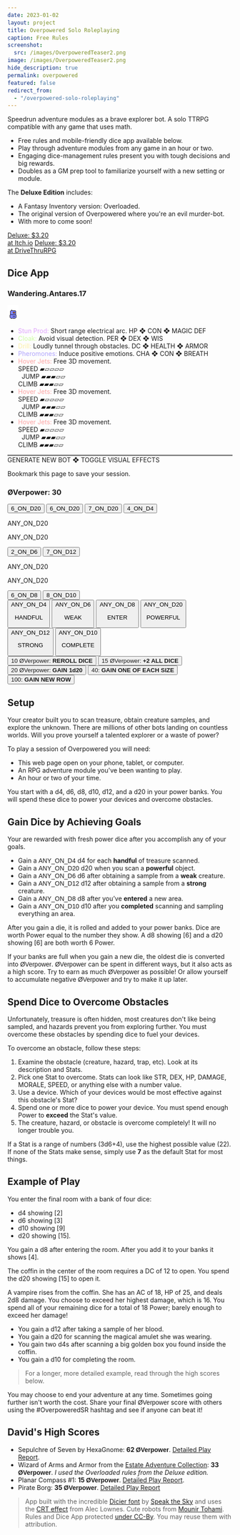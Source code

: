 ```yaml
---
date: 2023-01-02
layout: project
title: Overpowered Solo Roleplaying
caption: Free Rules
screenshot:
  src: /images/OverpoweredTeaser2.png
image: /images/OverpoweredTeaser2.png
hide_description: true
permalink: overpowered
featured: false
redirect_from:
  - "/overpowered-solo-roleplaying"
---
```


Speedrun adventure modules as a brave explorer bot. A solo TTRPG compatible with any game that uses math.

 - Free rules and mobile-friendly dice app available below.
 - Play through adventure modules from any game in an hour or two.
 - Engaging dice-management rules present you with tough decisions and big rewards.
 - Doubles as a GM prep tool to familiarize yourself with a new setting or module.

 The **Deluxe Edition** includes:
 - A Fantasy Inventory version: Overloaded.
 - The original version of Overpowered where you're an evil murder-bot.
 - With more to come soon!

<div class="shopping-buttons">
<a target="_blank" href="https://technicalgrimoire.itch.io/overpowered-solo-roleplaying" class="btn btn-primary itchBTN">Deluxe: $3.20<br>at Itch.io</a>
<a target="_blank" href="https://www.drivethrurpg.com/product/421856/Overpowered-Solo-Roleplaying" class="btn btn-primary dtrpgBTN">Deluxe: $3.20<br>at DriveThruRPG</a>
</div>

## Dice App

<div class="row">
  <div id="botDetails" class="col-xl col-12 row crt">
    <h3 class="col-12" id="botName" class="majorDisplay">Wandering.Antares.17</h3>
    <img class="col-4" id="osrImg" style="align-self: center;" src="/images/overpoweredExamples/OSR4.gif">
    <ul class="col-8">
      <li id="osrWeapon"><span class="itemName" style="color: rgb(223, 164, 252);">Stun Prod:</span> Short range
        electrical arc. <span class="noWrap">HP ❖ CON ❖ MAGIC DEF</span></li>
      <li id="osrDefense"><span class="itemName" style="color: rgb(206, 252, 164);">Cloak:</span> Avoid visual
        detection. <span class="noWrap">PER ❖ DEX ❖ WIS</span></li>
      <li id="osrTool"><span class="itemName" style="color: rgb(252, 239, 164);">Drill:</span> Loudly tunnel through
        obstacles. <span class="noWrap">DC ❖ HEALTH ❖ ARMOR</span></li>
      <li id="osrTalk"><span class="itemName" style="color: rgb(176, 164, 252);">Pheromones:</span> Induce positive
        emotions. <span class="noWrap">CHA ❖ CON ❖ BREATH</span></li>
      <li id="osrMove"><span class="itemName" style="color: rgb(252, 164, 164);">Hover Jets:</span> Free 3D
        movement.<br> SPEED <span class="statBars">▰▱▱▱▱<br></span> &nbsp; JUMP <span class="statBars">▰▰▰▱▱<br></span>
        CLIMB <span class="statBars">▰▰▰▱▱</span></li>
      <li id="osrQuirk1"><span class="itemName" style="color: rgb(252, 164, 164);">Hover Jets:</span> Free 3D
        movement.<br> SPEED <span class="statBars">▰▱▱▱▱<br></span> &nbsp; JUMP <span class="statBars">▰▰▰▱▱<br></span>
        CLIMB <span class="statBars">▰▰▰▱▱</span></li>
      <li id="osrQuirk2"><span class="itemName" style="color: rgb(252, 164, 164);">Hover Jets:</span> Free 3D
        movement.<br> SPEED <span class="statBars">▰▱▱▱▱<br></span> &nbsp; JUMP <span class="statBars">▰▰▰▱▱<br></span>
        CLIMB <span class="statBars">▰▰▰▱▱</span></li>
    </ul>
    <p class="col-12" style="border-top:3px solid grey"><a class="d6 textButton" onclick="generateBotDetails();return false;">GENERATE
        NEW BOT</a> ❖ <a class="d4 textButton" onclick="toggleCRT();return false;">TOGGLE VISUAL EFFECTS</a>
    </p>
    <p class="col-12" >Bookmark this page to save your session.</p>
  </div>
  <div id="overCard" class="col-xl col-12 crt">
    <h3 id="tributeScore" class="majorDisplay">ØVerpower: <span class="dtribute">30</span></h3>
    <div class="row">
      <div id="treasureCore" class="col-4"><button onclick="spendTreasure(3)" class="d20 dicierHeavy">6_ON_D20</button>
        <button onclick="spendTreasure(2)" class="d20 dicierHeavy">6_ON_D20</button>
        <button onclick="spendTreasure(1)" class="d20 dicierHeavy">7_ON_D20</button>
        <button onclick="spendTreasure(0)" class="d4 dicierHeavy">4_ON_D4</button>
      </div>
      <div id="foeCore" class="col-4">
        <p class="dicierDark">ANY_ON_D20</p>
        <p class="dicierDark">ANY_ON_D20</p>
        <button onclick="spendFoe(1)" class="d6 dicierHeavy">2_ON_D6</button>
        <button onclick="spendFoe(0)" class="d12 dicierHeavy">7_ON_D12</button>
      </div>
      <div id="obstacleCore" class="col-4">
        <p class="dicierDark">ANY_ON_D20</p>
        <p class="dicierDark">ANY_ON_D20</p>
        <button onclick="spendObstacle(1)" class="d8 dicierHeavy">6_ON_D8</button>
        <button onclick="spendObstacle(0)" class="d10 dicierHeavy">8_ON_D10</button>
      </div>
    </div>
    <div class="row"> <button onclick="gainDie(4)" class="dwhite col-4 dicierHeavy">ANY_ON_D4<p>HANDFUL</p></button>
      <button onclick="gainDie(6)" class="dwhite col-4 dicierHeavy">ANY_ON_D6<p>WEAK</p></button> <button
        onclick="gainDie(8)" class="dwhite col-4 dicierHeavy">ANY_ON_D8<p>ENTER</p></button> <button
        onclick="gainDie(20)" class="dwhite col-4 dicierHeavy">ANY_ON_D20<p>POWERFUL</p></button> <button
        onclick="gainDie(12)" class="dwhite col-4 dicierHeavy">ANY_ON_D12<p>STRONG</p></button> <button
        onclick="gainDie(10)" class="dwhite col-4 dicierHeavy">ANY_ON_D10<p>COMPLETE</p></button>
    </div>
    <button id="rerollButton"><a onclick="rerollDice();">10 <span
          style="font-family: Major Mono Display,Helvetica,Arial,sans-serif;">ØVerpower:</span> <strong>REROLL DICE</strong></a></button>
    <button id="boostButton"><a onclick="powerBoost();">15 <span
          style="font-family: Major Mono Display,Helvetica,Arial,sans-serif;">ØVerpower:</span> <strong>+2 ALL DICE</strong></a></button>
    <button id="d20Button"><a onclick="gainTwentyAbility();">20 <span
          style="font-family: Major Mono Display,Helvetica,Arial,sans-serif;">ØVerpower:</span><strong> GAIN 1d20</strong></a></button>
    <button id="gainDiceButton"><a onclick="gainAllDice();">40: <strong>GAIN ONE OF EACH SIZE</strong></a></button>
    <button id="gainRowButton"><a onclick="gainDiceRow();">100: <strong>GAIN NEW ROW</strong></a></button>
  </div>
</div>

## Setup

Your creator built you to scan treasure, obtain creature samples, and explore the unknown. There are millions of other bots landing on countless worlds. Will you prove yourself a talented explorer or a waste of power?

To play a session of Overpowered you will need:
 - This web page open on your phone, tablet, or computer.
 - An RPG adventure module you've been wanting to play. 
 - An hour or two of your time.

You start with a <span class="d4">d4</span>, <span class="d6">d6</span>, <span class="d8">d8</span>, <span class="d10">d10</span>, <span class="d12">d12</span>, and a <span class="d20">d20</span> in your power banks. You will spend these dice to power your devices and overcome obstacles.

## Gain Dice by Achieving Goals

Your are rewarded with fresh power dice after you accomplish any of your goals.

 - Gain a <span style="font-family: DicierHeavy, sans-serif;">ANY_ON_D4</span> <span class="d4">d4</span> for each **handful** of treasure scanned.
 - Gain a <span style="font-family: DicierHeavy, sans-serif;">ANY_ON_D20</span> <span class="d20">d20</span> when you scan a **powerful** object.
 - Gain a <span style="font-family: DicierHeavy, sans-serif;">ANY_ON_D6</span> <span class="d6">d6</span> after obtaining a sample from a **weak** creature.
 - Gain a <span style="font-family: DicierHeavy, sans-serif;">ANY_ON_D12</span> <span class="d12">d12</span> after obtaining a sample from a **strong** creature.
 - Gain a <span style="font-family: DicierHeavy, sans-serif;">ANY_ON_D8</span> <span class="d8">d8</span> after you’ve **entered** a new area.
 - Gain a <span style="font-family: DicierHeavy, sans-serif;">ANY_ON_D10</span> <span class="d10">d10</span> after you **completed** scanning and sampling everything an area.

After you gain a die, it is rolled and added to your power banks. Dice are worth Power equal to the number they show. A <span class="d8">d8</span> showing [6] and a <span class="d20">d20</span> showing [6] are both worth 6 Power.

If your banks are full when you gain a new die, the oldest die is converted into <span style="font-family: Major Mono Display,Helvetica,Arial,sans-serif;">ØVerpower</span>. <span style="font-family: Major Mono Display,Helvetica,Arial,sans-serif;">ØVerpower</span> can be spent in different ways, but it also acts as a high score. Try to earn as much <span style="font-family: Major Mono Display,Helvetica,Arial,sans-serif;">ØVerpower</span> as possible! Or allow yourself to accumulate negative <span style="font-family: Major Mono Display,Helvetica,Arial,sans-serif;">ØVerpower</span> and try to make it up later.

## Spend Dice to Overcome Obstacles

Unfortunately, treasure is often hidden, most creatures don't like being sampled, and hazards prevent you from exploring further. You must overcome these obstacles by spending dice to fuel your devices.

To overcome an obstacle, follow these steps:

1. Examine the obstacle (creature, hazard, trap, etc). Look at its description and Stats.
2. Pick one Stat to overcome. Stats can look like STR, DEX, HP, DAMAGE, MORALE, SPEED, or anything else with a number value.
3. Use a device. Which of your devices would be most effective against this obstacle's Stat?
4. Spend one or more dice to power your device. You must spend enough Power to **exceed** the Stat's value. 
5. The creature, hazard, or obstacle is overcome completely! It will no longer trouble you. 

If a Stat is a range of numbers (3d6+4), use the highest possible value (22). If none of the Stats make sense, simply use **7** as the default Stat for most things.

## Example of Play

You enter the final room with a bank of four dice: 
- <span class="d4">d4</span> showing [2]
- <span class="d6">d6</span> showing [3]
- <span class="d10">d10</span> showing [9]
- <span class="d20">d20</span> showing [15].

You gain a <span class="d8">d8</span> after entering the room. After you add it to your banks it shows [4].

The coffin in the center of the room requires a DC of 12 to open. You spend the <span class="d20">d20</span> showing [15] to open it.

A vampire rises from the coffin. She has an AC of 18, HP of 25, and deals 2d8 damage. You choose to exceed her highest damage, which is 16. You spend all of your remaining dice for a total of 18 Power; barely enough to exceed her damage!

- You gain a <span class="d12">d12</span> after taking a sample of her blood.
- You gain a <span class="d20">d20</span> for scanning the magical amulet she was wearing.
- You gain two <span class="d4">d4</span>s after scanning a big golden box you found inside the coffin.
- You gain a <span class="d10">d10</span> for completing the room.

> For a longer, more detailed example, read through the high scores below.

You may choose to end your adventure at any time. Sometimes going further isn't worth the cost. Share your final <span style="font-family: Major Mono Display,Helvetica,Arial,sans-serif;">ØVerpower</span> score with others using the #OverpoweredSR hashtag and see if anyone can beat it!

## David's High Scores

- Sepulchre of Seven by HexaGnome: **62 <span style="font-family: Major Mono Display,Helvetica,Arial,sans-serif;">ØVerpower</span>**. [Detailed Play Report](/david/2023/01/overpoweredsepulchre).
- Wizard of Arms and Armor from the [Estate Adventure Collection](https://losing-games.itch.io/mausritter-the-estate-adventure-collection): **33 <span style="font-family: Major Mono Display,Helvetica,Arial,sans-serif;">ØVerpower</span>**. *I  used the Overloaded rules from the Deluxe edition.*
- Planar Compass #1: **15 <span style="font-family: Major Mono Display,Helvetica,Arial,sans-serif;">ØVerpower</span>**. [Detailed Play Report](/david/2023/02/overpoweredplanar).
- Pirate Borg: **35 <span style="font-family: Major Mono Display,Helvetica,Arial,sans-serif;">ØVerpower</span>**. [Detailed Play Report](/david/2023/02/overpoweredpirateborg)

> App built with the incredible [Dicier font](https://speakthesky.itch.io/typeface-dicier) by [Speak the Sky](https://speakthesky.com/) and uses the [CRT effect](http://aleclownes.com/2017/02/01/crt-display.html) from Alec Lownes. Cute robots from [Mounir Tohami](https://mounirtohami.itch.io/26-animated-pixelart-robots). Rules and Dice App protected [under CC-By](https://creativecommons.org/licenses/by/4.0/). You may reuse them with attribution.

<script async src="/assets/generator_resources/overpowered.js" language="javascript" type="text/javascript"></script>
<script async src="/assets/js/seedrandom.min.js" language="javascript" type="text/javascript"></script>
